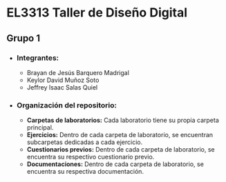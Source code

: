 # **EL3313 Taller de Diseño Digital**
## **Grupo 1**

- ### **Integrantes:**
  - Brayan de Jesús Barquero Madrigal
  - Keylor David Muñoz Soto
  - Jeffrey Isaac Salas Quiel
 
- ### **Organización del repositorio:**
  - **Carpetas de laboratorios:** Cada laboratorio tiene su propia carpeta principal.
  - **Ejercicios:** Dentro de cada carpeta de laboratorio, se encuentran subcarpetas dedicadas a cada ejercicio.
  - **Cuestionarios previos:** Dentro de cada carpeta de laboratorio, se encuentra su respectivo cuestionario previo.
  - **Documentaciones:** Dentro de cada carpeta de laboratorio, se encuentra su respectiva documentación.
